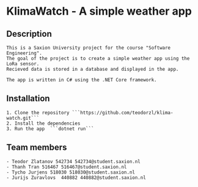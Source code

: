 # KlimaWatch - A simple weather app

## Description
    This is a Saxion University project for the course "Software Engineering". 
    The goal of the project is to create a simple weather app using the LoRa sensor.
    Recieved data is stored in a database and displayed in the app.

    The app is written in C# using the .NET Core framework.

## Installation
    1. Clone the repository ```https://github.com/teodorzl/klima-watch.git```
    2. Install the dependencies
    3. Run the app  ```dotnet run```
## Team members
    - Teodor Zlatanov 542734 542734@student.saxion.nl
    - Thanh Tran 516467 516467@student.saxion.nl
    - Tycho Jurjens 518030 518030@student.saxion.nl
    - Jurijs Zuravlovs  440882 440882@student.saxion.nl
